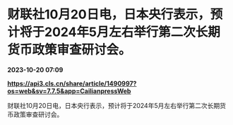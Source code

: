 # 财联社10月20日电，日本央行表示，预计将于2024年5月左右举行第二次长期货币政策审查研讨会。

**2023-10-20 07:09**

**https://api3.cls.cn/share/article/1490997?os=web&sv=7.7.5&app=CailianpressWeb**

财联社10月20日电，日本央行表示，预计将于2024年5月左右举行第二次长期货币政策审查研讨会。